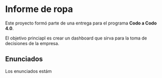 # Informe de ropa
Este proyecto formó parte de una entrega para el programa **Codo a Codo 4.0**.

El objetivo princiapl es crear un dashboard que sirva para la toma de decisiones de la empresa.

## Enunciados
Los enunciados estám 

#
